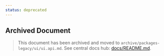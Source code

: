 ```yaml
---
status: deprecated
---
```


## Archived Document

> This document has been archived and moved to `archive/packages-legacy/ui/ui.api.md`.
> See central docs hub: [docs/README.md](../../docs/README.md).
